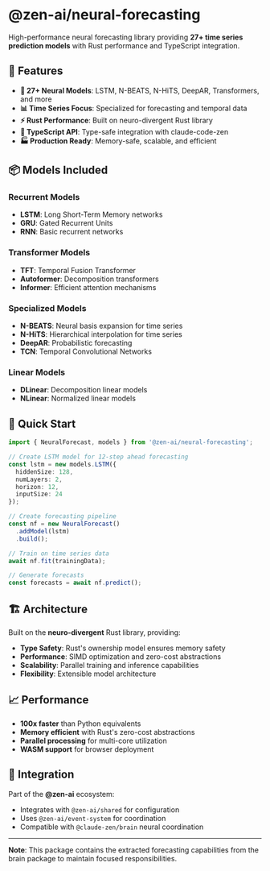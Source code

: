 # @zen-ai/neural-forecasting

High-performance neural forecasting library providing **27+ time series prediction models** with Rust performance and TypeScript integration.

## 🎯 Features

- **🔮 27+ Neural Models**: LSTM, N-BEATS, N-HiTS, DeepAR, Transformers, and more
- **📊 Time Series Focus**: Specialized for forecasting and temporal data
- **⚡ Rust Performance**: Built on neuro-divergent Rust library  
- **🔧 TypeScript API**: Type-safe integration with claude-code-zen
- **🏭 Production Ready**: Memory-safe, scalable, and efficient

## 📦 Models Included

### Recurrent Models
- **LSTM**: Long Short-Term Memory networks
- **GRU**: Gated Recurrent Units  
- **RNN**: Basic recurrent networks

### Transformer Models  
- **TFT**: Temporal Fusion Transformer
- **Autoformer**: Decomposition transformers
- **Informer**: Efficient attention mechanisms

### Specialized Models
- **N-BEATS**: Neural basis expansion for time series
- **N-HiTS**: Hierarchical interpolation for time series
- **DeepAR**: Probabilistic forecasting
- **TCN**: Temporal Convolutional Networks

### Linear Models
- **DLinear**: Decomposition linear models
- **NLinear**: Normalized linear models

## 🚀 Quick Start

```typescript
import { NeuralForecast, models } from '@zen-ai/neural-forecasting';

// Create LSTM model for 12-step ahead forecasting
const lstm = new models.LSTM({
  hiddenSize: 128,
  numLayers: 2,  
  horizon: 12,
  inputSize: 24
});

// Create forecasting pipeline
const nf = new NeuralForecast()
  .addModel(lstm)
  .build();

// Train on time series data
await nf.fit(trainingData);

// Generate forecasts
const forecasts = await nf.predict();
```

## 🏗️ Architecture

Built on the **neuro-divergent** Rust library, providing:

- **Type Safety**: Rust's ownership model ensures memory safety
- **Performance**: SIMD optimization and zero-cost abstractions  
- **Scalability**: Parallel training and inference capabilities
- **Flexibility**: Extensible model architecture

## 📈 Performance

- **100x faster** than Python equivalents
- **Memory efficient** with Rust's zero-cost abstractions
- **Parallel processing** for multi-core utilization
- **WASM support** for browser deployment

## 🔗 Integration

Part of the **@zen-ai** ecosystem:
- Integrates with `@zen-ai/shared` for configuration
- Uses `@zen-ai/event-system` for coordination  
- Compatible with `@claude-zen/brain` neural coordination

---

**Note**: This package contains the extracted forecasting capabilities from the brain package to maintain focused responsibilities.